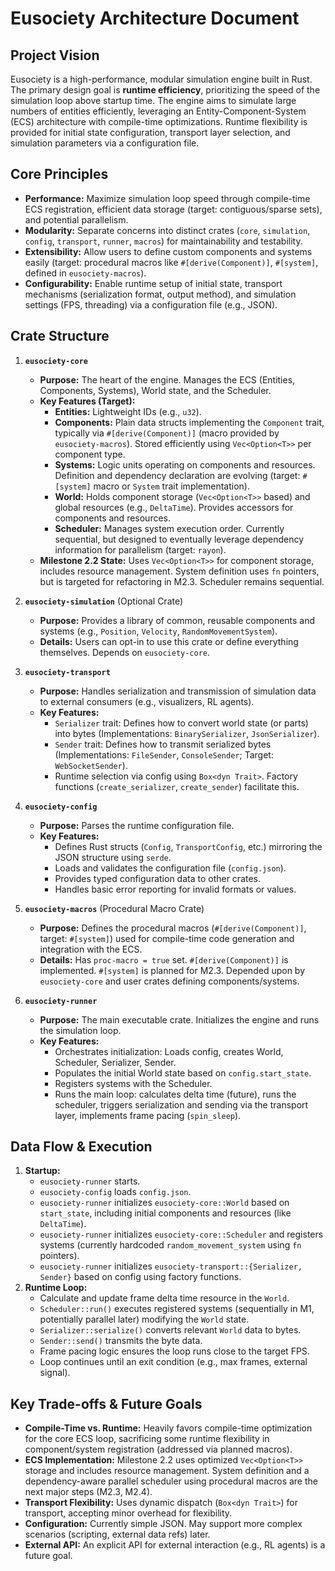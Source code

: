 # Eusociety Architecture Document

## Project Vision

Eusociety is a high-performance, modular simulation engine built in Rust. The primary design goal is **runtime efficiency**, prioritizing the speed of the simulation loop above startup time. The engine aims to simulate large numbers of entities efficiently, leveraging an Entity-Component-System (ECS) architecture with compile-time optimizations. Runtime flexibility is provided for initial state configuration, transport layer selection, and simulation parameters via a configuration file.

## Core Principles

*   **Performance:** Maximize simulation loop speed through compile-time ECS registration, efficient data storage (target: contiguous/sparse sets), and potential parallelism.
*   **Modularity:** Separate concerns into distinct crates (`core`, `simulation`, `config`, `transport`, `runner`, `macros`) for maintainability and testability.
*   **Extensibility:** Allow users to define custom components and systems easily (target: procedural macros like `#[derive(Component)]`, `#[system]`, defined in `eusociety-macros`).
*   **Configurability:** Enable runtime setup of initial state, transport mechanisms (serialization format, output method), and simulation settings (FPS, threading) via a configuration file (e.g., JSON).

## Crate Structure

1.  **`eusociety-core`**
    *   **Purpose:** The heart of the engine. Manages the ECS (Entities, Components, Systems), World state, and the Scheduler.
    *   **Key Features (Target):**
        *   **Entities:** Lightweight IDs (e.g., `u32`).
        *   **Components:** Plain data structs implementing the `Component` trait, typically via `#[derive(Component)]` (macro provided by `eusociety-macros`). Stored efficiently using `Vec<Option<T>>` per component type.
        *   **Systems:** Logic units operating on components and resources. Definition and dependency declaration are evolving (target: `#[system]` macro or `System` trait implementation).
        *   **World:** Holds component storage (`Vec<Option<T>>` based) and global resources (e.g., `DeltaTime`). Provides accessors for components and resources.
        *   **Scheduler:** Manages system execution order. Currently sequential, but designed to eventually leverage dependency information for parallelism (target: `rayon`).
    *   **Milestone 2.2 State:** Uses `Vec<Option<T>>` for component storage, includes resource management. System definition uses `fn` pointers, but is targeted for refactoring in M2.3. Scheduler remains sequential.

2.  **`eusociety-simulation`** (Optional Crate)
    *   **Purpose:** Provides a library of common, reusable components and systems (e.g., `Position`, `Velocity`, `RandomMovementSystem`).
    *   **Details:** Users can opt-in to use this crate or define everything themselves. Depends on `eusociety-core`.

3.  **`eusociety-transport`**
    *   **Purpose:** Handles serialization and transmission of simulation data to external consumers (e.g., visualizers, RL agents).
    *   **Key Features:**
        *   `Serializer` trait: Defines how to convert world state (or parts) into bytes (Implementations: `BinarySerializer`, `JsonSerializer`).
        *   `Sender` trait: Defines how to transmit serialized bytes (Implementations: `FileSender`, `ConsoleSender`; Target: `WebSocketSender`).
        *   Runtime selection via config using `Box<dyn Trait>`. Factory functions (`create_serializer`, `create_sender`) facilitate this.

4.  **`eusociety-config`**
    *   **Purpose:** Parses the runtime configuration file.
    *   **Key Features:**
        *   Defines Rust structs (`Config`, `TransportConfig`, etc.) mirroring the JSON structure using `serde`.
        *   Loads and validates the configuration file (`config.json`).
        *   Provides typed configuration data to other crates.
        *   Handles basic error reporting for invalid formats or values.

5.  **`eusociety-macros`** (Procedural Macro Crate)
    *   **Purpose:** Defines the procedural macros (`#[derive(Component)]`, target: `#[system]`) used for compile-time code generation and integration with the ECS.
    *   **Details:** Has `proc-macro = true` set. `#[derive(Component)]` is implemented. `#[system]` is planned for M2.3. Depended upon by `eusociety-core` and user crates defining components/systems.

6.  **`eusociety-runner`**
    *   **Purpose:** The main executable crate. Initializes the engine and runs the simulation loop.
    *   **Key Features:**
        *   Orchestrates initialization: Loads config, creates World, Scheduler, Serializer, Sender.
        *   Populates the initial World state based on `config.start_state`.
        *   Registers systems with the Scheduler.
        *   Runs the main loop: calculates delta time (future), runs the scheduler, triggers serialization and sending via the transport layer, implements frame pacing (`spin_sleep`).

## Data Flow & Execution

1.  **Startup:**
    *   `eusociety-runner` starts.
    *   `eusociety-config` loads `config.json`.
    *   `eusociety-runner` initializes `eusociety-core::World` based on `start_state`, including initial components and resources (like `DeltaTime`).
    *   `eusociety-runner` initializes `eusociety-core::Scheduler` and registers systems (currently hardcoded `random_movement_system` using `fn` pointers).
    *   `eusociety-runner` initializes `eusociety-transport::{Serializer, Sender}` based on config using factory functions.
2.  **Runtime Loop:**
    *   Calculate and update frame delta time resource in the `World`.
    *   `Scheduler::run()` executes registered systems (sequentially in M1, potentially parallel later) modifying the `World` state.
    *   `Serializer::serialize()` converts relevant `World` data to bytes.
    *   `Sender::send()` transmits the byte data.
    *   Frame pacing logic ensures the loop runs close to the target FPS.
    *   Loop continues until an exit condition (e.g., max frames, external signal).

## Key Trade-offs & Future Goals

*   **Compile-Time vs. Runtime:** Heavily favors compile-time optimization for the core ECS loop, sacrificing some runtime flexibility in component/system registration (addressed via planned macros).
*   **ECS Implementation:** Milestone 2.2 uses optimized `Vec<Option<T>>` storage and includes resource management. System definition and a dependency-aware parallel scheduler using procedural macros are the next major steps (M2.3, M2.4).
*   **Transport Flexibility:** Uses dynamic dispatch (`Box<dyn Trait>`) for transport, accepting minor overhead for flexibility.
*   **Configuration:** Currently simple JSON. May support more complex scenarios (scripting, external data refs) later.
*   **External API:** An explicit API for external interaction (e.g., RL agents) is a future goal.
